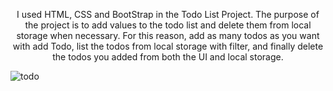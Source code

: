 <p style="text-align:center"> I used HTML, CSS and BootStrap in the Todo List Project. The purpose of the project is to add values ​​to the todo list and delete them from local storage when necessary. For this reason, add as many todos as you want with add Todo, list the todos from local storage with filter, and finally delete the todos you added from both the UI and local storage.</p>

![todo](https://github.com/esraarnusaslan/Todo-List-Project/assets/131678210/06be8d49-0026-4c1f-99a4-9132f7866201)
